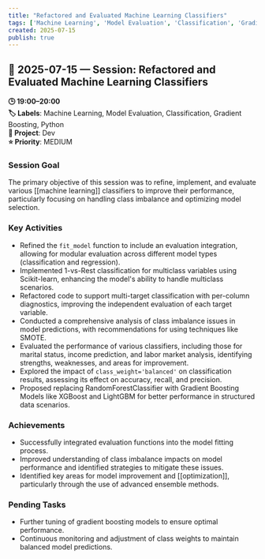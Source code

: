 ```yaml
---
title: "Refactored and Evaluated Machine Learning Classifiers"
tags: ['Machine Learning', 'Model Evaluation', 'Classification', 'Gradient Boosting', 'Python']
created: 2025-07-15
publish: true
---
```


## 📅 2025-07-15 — Session: Refactored and Evaluated Machine Learning Classifiers

**🕒 19:00–20:00**  
**🏷️ Labels**: Machine Learning, Model Evaluation, Classification, Gradient Boosting, Python  
**📂 Project**: Dev  
**⭐ Priority**: MEDIUM  


### Session Goal
The primary objective of this session was to refine, implement, and evaluate various [[machine learning]] classifiers to improve their performance, particularly focusing on handling class imbalance and optimizing model selection.

### Key Activities
- Refined the `fit_model` function to include an evaluation integration, allowing for modular evaluation across different model types (classification and regression).
- Implemented 1-vs-Rest classification for multiclass variables using Scikit-learn, enhancing the model's ability to handle multiclass scenarios.
- Refactored code to support multi-target classification with per-column diagnostics, improving the independent evaluation of each target variable.
- Conducted a comprehensive analysis of class imbalance issues in model predictions, with recommendations for using techniques like SMOTE.
- Evaluated the performance of various classifiers, including those for marital status, income prediction, and labor market analysis, identifying strengths, weaknesses, and areas for improvement.
- Explored the impact of `class_weight='balanced'` on classification results, assessing its effect on accuracy, recall, and precision.
- Proposed replacing RandomForestClassifier with Gradient Boosting Models like XGBoost and LightGBM for better performance in structured data scenarios.

### Achievements
- Successfully integrated evaluation functions into the model fitting process.
- Improved understanding of class imbalance impacts on model performance and identified strategies to mitigate these issues.
- Identified key areas for model improvement and [[optimization]], particularly through the use of advanced ensemble methods.

### Pending Tasks
- Further tuning of gradient boosting models to ensure optimal performance.
- Continuous monitoring and adjustment of class weights to maintain balanced model predictions.
